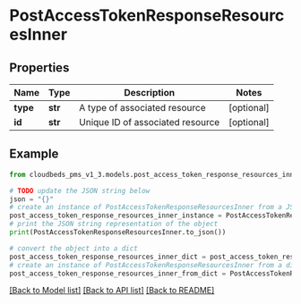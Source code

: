 # PostAccessTokenResponseResourcesInner


## Properties

Name | Type | Description | Notes
------------ | ------------- | ------------- | -------------
**type** | **str** | A type of associated resource | [optional] 
**id** | **str** | Unique ID of associated resource | [optional] 

## Example

```python
from cloudbeds_pms_v1_3.models.post_access_token_response_resources_inner import PostAccessTokenResponseResourcesInner

# TODO update the JSON string below
json = "{}"
# create an instance of PostAccessTokenResponseResourcesInner from a JSON string
post_access_token_response_resources_inner_instance = PostAccessTokenResponseResourcesInner.from_json(json)
# print the JSON string representation of the object
print(PostAccessTokenResponseResourcesInner.to_json())

# convert the object into a dict
post_access_token_response_resources_inner_dict = post_access_token_response_resources_inner_instance.to_dict()
# create an instance of PostAccessTokenResponseResourcesInner from a dict
post_access_token_response_resources_inner_from_dict = PostAccessTokenResponseResourcesInner.from_dict(post_access_token_response_resources_inner_dict)
```
[[Back to Model list]](../README.md#documentation-for-models) [[Back to API list]](../README.md#documentation-for-api-endpoints) [[Back to README]](../README.md)


